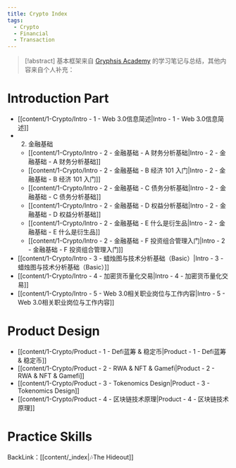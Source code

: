 ```yaml
---
title: Crypto Index
tags:
  - Crypto
  - Financial
  - Transaction
---
```

>[!abstract] 基本框架来自 [Gryphsis Academy](https://twitter.com/gryphsisacademy) 的学习笔记与总结，其他内容来自个人补充：
#  Introduction Part
- [[content/1-Crypto/Intro - 1 - Web 3.0信息简述|Intro - 1 - Web 3.0信息简述]]
- 2. 金融基础
	- [[content/1-Crypto/Intro - 2 - 金融基础 - A 财务分析基础|Intro - 2 - 金融基础 - A 财务分析基础]]
	- [[content/1-Crypto/Intro - 2 - 金融基础 - B 经济 101 入门|Intro - 2 - 金融基础 - B 经济 101 入门]]
	- [[content/1-Crypto/Intro - 2 - 金融基础 - C 债务分析基础|Intro - 2 - 金融基础 - C 债务分析基础]]
	- [[content/1-Crypto/Intro - 2 - 金融基础 - D 权益分析基础|Intro - 2 - 金融基础 - D 权益分析基础]]
	- [[content/1-Crypto/Intro - 2 - 金融基础 - E 什么是衍生品|Intro - 2 - 金融基础 - E 什么是衍生品]]
	- [[content/1-Crypto/Intro - 2 - 金融基础 - F 投资组合管理入门|Intro - 2 - 金融基础 - F 投资组合管理入门]]
- [[content/1-Crypto/Intro - 3 - 蜡烛图与技术分析基础（Basic）|Intro - 3 - 蜡烛图与技术分析基础（Basic）]]
- [[content/1-Crypto/Intro - 4 - 加密货币量化交易|Intro - 4 - 加密货币量化交易]]
- [[content/1-Crypto/Intro - 5 - Web 3.0相关职业岗位与工作内容|Intro - 5 - Web 3.0相关职业岗位与工作内容]]
# Product Design
- [[content/1-Crypto/Product - 1 - Defi蓝筹 & 稳定币|Product - 1 - Defi蓝筹 & 稳定币]]
- [[content/1-Crypto/Product - 2 - RWA & NFT & Gamefi|Product - 2 - RWA & NFT & Gamefi]]
- [[content/1-Crypto/Product - 3 - Tokenomics Design|Product - 3 - Tokenomics Design]]
- [[content/1-Crypto/Product - 4 - 区块链技术原理|Product - 4 - 区块链技术原理]]
# Practice Skills


BackLink：[[content/_index|🎶The Hideout]]
